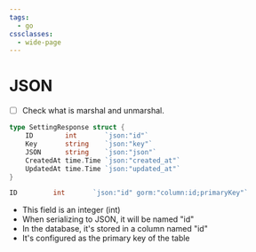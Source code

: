 ```yaml
---
tags:
  - go
cssclasses:
  - wide-page
---
```

# JSON
- [ ] Check what is marshal and unmarshal.
```go
type SettingResponse struct {
	ID        int       `json:"id"`
	Key       string    `json:"key"`
	JSON      string    `json:"json"`
	CreatedAt time.Time `json:"created_at"`
	UpdatedAt time.Time `json:"updated_at"`
}
```


```go
ID         int       `json:"id" gorm:"column:id;primaryKey"`
```

- This field is an integer (int)
- When serializing to JSON, it will be named "id"
- In the database, it's stored in a column named "id"
- It's configured as the primary key of the table

